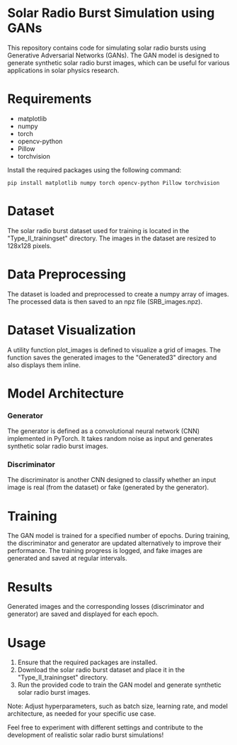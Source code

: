# Solar Radio Burst Simulation using GANs
This repository contains code for simulating solar radio bursts using Generative Adversarial Networks (GANs). The GAN model is designed to generate synthetic solar radio burst images, which can be useful for various applications in solar physics research.

# Requirements
- matplotlib
- numpy
- torch
- opencv-python
- Pillow
- torchvision

Install the required packages using the following command:

```
pip install matplotlib numpy torch opencv-python Pillow torchvision
```

# Dataset
The solar radio burst dataset used for training is located in the "Type_II_trainingset" directory. The images in the dataset are resized to 128x128 pixels.

# Data Preprocessing
The dataset is loaded and preprocessed to create a numpy array of images. The processed data is then saved to an npz file (SRB_images.npz).

# Dataset Visualization
A utility function plot_images is defined to visualize a grid of images. The function saves the generated images to the "Generated3" directory and also displays them inline.

# Model Architecture
### Generator
The generator is defined as a convolutional neural network (CNN) implemented in PyTorch. It takes random noise as input and generates synthetic solar radio burst images.

### Discriminator
The discriminator is another CNN designed to classify whether an input image is real (from the dataset) or fake (generated by the generator).

# Training
The GAN model is trained for a specified number of epochs. During training, the discriminator and generator are updated alternatively to improve their performance. The training progress is logged, and fake images are generated and saved at regular intervals.

# Results
Generated images and the corresponding losses (discriminator and generator) are saved and displayed for each epoch.

# Usage
1. Ensure that the required packages are installed.
1. Download the solar radio burst dataset and place it in the "Type_II_trainingset" directory.
1. Run the provided code to train the GAN model and generate synthetic solar radio burst images.
  
Note: Adjust hyperparameters, such as batch size, learning rate, and model architecture, as needed for your specific use case.

Feel free to experiment with different settings and contribute to the development of realistic solar radio burst simulations!
